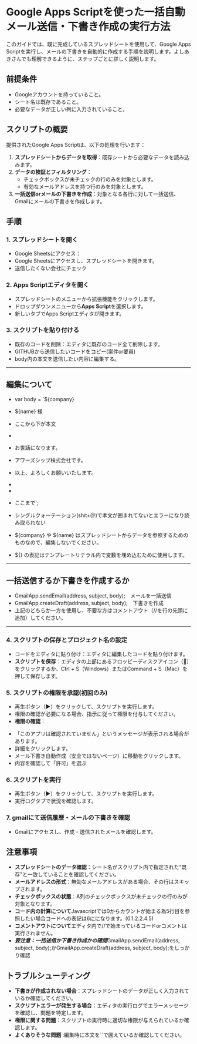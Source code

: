# Google Apps Scriptを使った一括自動メール送信・下書き作成の実行方法

このガイドでは、既に完成しているスプレッドシートを使用して、Google Apps Scriptを実行し、メールの下書きを自動的に作成する手順を説明します。よしあきさんでも理解できるように、ステップごとに詳しく説明します。

## 前提条件
- Googleアカウントを持っていること。
- シート名は既存であること。
- 必要なデータが正しい列に入力されていること。


## スクリプトの概要
提供されたGoogle Apps Scriptは、以下の処理を行います：

1. **スプレッドシートからデータを取得**：既存シートから必要なデータを読み込みます。
2. **データの検証とフィルタリング**：
   - チェックボックスが未チェックの行のみを対象とします。
   - 有効なメールアドレスを持つ行のみを対象とします。
3. **一括送信orメールの下書きを作成**：対象となる各行に対して一括送信、Gmailにメールの下書きを作成します。

## 手順

### 1. スプレッドシートを開く
- Google Sheetsにアクセス：
- Google Sheetsにアクセスし、スプレッドシートを開きます。
- 送信したくない会社にチェック

### 2. Apps Scriptエディタを開く
- スプレッドシートのメニューから拡張機能をクリックします。
- ドロップダウンメニューから**Apps Script**を選択します。
- 新しいタブでApps Scriptエディタが開きます。

### 3. スクリプトを貼り付ける
- 既存のコードを削除：エディタに既存のコード全て削除します。
- GITHUBから送信したいコードをコピー(案件or要員)
- body内の本文を送信したい内容に編集する。

-----------------------------------
## 編集について
- var body =
`${company}
- ${name} 様
- ここから下が本文
-
- お世話になります。
- アワーズシップ株式会社です。
- 以上、よろしくお願いいたします。
-
-
- ここまで`;

- シングルクォーテーション(shit+＠)で本文が囲まれてないとエラーになり読み取られない
- ${company} や ${name} はスプレッドシートからデータを参照するためのものなので、編集しないでください。
- ${} の表記はテンプレートリテラル内で変数を埋め込むために使用します。

------------------------------------------------------------
## 一括送信するか下書きを作成するか

- GmailApp.sendEmail(address, subject, body);　メールを一括送信
- GmailApp.createDraft(address, subject, body);　下書きを作成
- 上記のどちらか一方を使用し、不要な方はコメントアウト（//を行の先頭に追加）してください。




------------------------------------




### 4. スクリプトの保存とプロジェクト名の設定
- コードをエディタに貼り付け：エディタに編集したコードを貼り付けます。
- **スクリプトを保存**：エディタの上部にあるフロッピーディスクアイコン（💾）をクリックするか、Ctrl + S（Windows）またはCommand + S（Mac）を押して保存します。

### 5. スクリプトの権限を承認(初回のみ)
- 再生ボタン（▶️）をクリックして、スクリプトを実行します。
- 権限の確認が必要になる場合、指示に従って権限を付与してください。
- **権限の確認**：

* 「このアプリは確認されていません」というメッセージが表示される場合があります。
* 詳細をクリックします。
* メール下書き自動作成（安全ではないページ）に移動をクリックします。
* 内容を確認して「許可」を選ぶ﻿



### 6. スクリプトを実行
- 再生ボタン（▶️）をクリックして、スクリプトを実行します。
- 実行ログタブで状況を確認します。

### 7. gmailにて送信履歴・メールの下書きを確認
- Gmailにアクセスし、作成・送信されたメールを確認します。

## 注意事項
- **スプレッドシートのデータ確認**：シート名がスクリプト内で指定された"既存"と一致していることを確認してください。
- **メールアドレスの形式**：無効なメールアドレスがある場合、その行はスキップされます。
- **チェックボックスの状態**：A列のチェックボックスが未チェックの行のみが対象となります。
- **コード内の計算について**Javascriptでは0からカウントが始まる為5行目を参照したい場合コードへの表記は6にになります。(0.1.2.2.4.5)
- **コメントアウトについて**エディタ内で//で始まっているコードorコメントは実行されません。
- ***要注意：一括送信か下書き作成かの確認***GmailApp.sendEmail(address, subject, body);かGmailApp.createDraft(address, subject, body);をしっかり確認

## トラブルシューティング
- **下書きが作成されない場合**：スプレッドシートのデータが正しく入力されているか確認してください。
- **スクリプトエラーが発生する場合**：エディタの実行ログでエラーメッセージを確認し、問題を特定します。
- **権限に関する問題**：スクリプトの実行時に適切な権限が与えられているか確認します。
- **よくありそうな問題** :編集時に本文を``で囲えているか確認してください。
